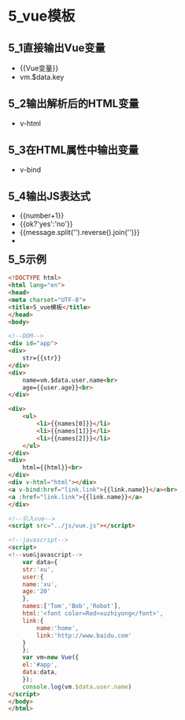 # 5_vue模板
## 5_1直接输出Vue变量
- {{Vue变量}}
- vm.$data.key
## 5_2输出解析后的HTML变量
- v-html
## 5_3在HTML属性中输出变量
- v-bind
## 5_4输出JS表达式
- {{number+1}}
- {{ok?'yes':'no'}}
- {{message.split('').reverse().join('')}}
- **<div v-bind:id="'list-' + id"></div>**
## 5_5示例
```html
<!DOCTYPE html>
<html lang="en">
<head>
<meta charset="UTF-8">
<title>5_vue模板</title>
</head>
<body>

<!--DOM-->
<div id="app">
<div>
	str={{str}}
</div>
<div>
	name=vm.$data.user.name<br>
	age={{user.age}}<br>
</div>

<div>
	<ul>
		<li>{{names[0]}}</li>
		<li>{{names[1]}}</li>
		<li>{{names[2]}}</li>
	</ul>
</div>
<div>
	html={{html}}<br>
</div>
<div v-html="html"></div>
<a v-bind:href="link.link">{{link.name}}</a><br>
<a :href="link.link">{{link.name}}</a>
</div>

<!--引入vue-->
<script src="../js/vue.js"></script>

<!--javascript-->
<script>
<!--vue&javascript-->
	var data={
	str:'xu',
	user:{
	name:'xu',
	age:'20'
	},
	names:['Tom','Bob','Robot'],
	html:'<font color=Red>xuzhiyong</font>',
	link:{
		name:'home',
		link:'http://www.baidu.com'	
	}
	};
	var vm=new Vue({
	el:'#app',
	data:data,
	});
	console.log(vm.$data.user.name)
</script>
</body>
</html>
```
